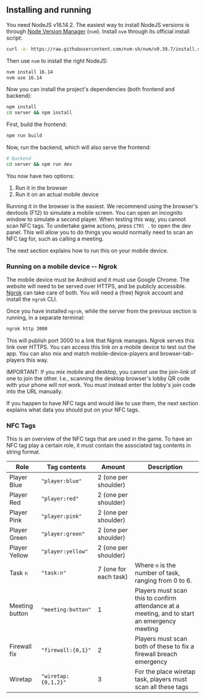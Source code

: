 ## Installing and running

You need NodeJS v16.14.2. The easiest way to install NodeJS versions is through [Node Version Manager](https://github.com/nvm-sh/nvm) (`nvm`). Install `nvm` through its official install script:

```bash
curl -o- https://raw.githubusercontent.com/nvm-sh/nvm/v0.39.7/install.sh | bash
```

Then use `nvm` to install the right NodeJS:

```bash
nvm install 16.14
nvm use 16.14
```

Now you can install the project's dependencies (both frontend and backend):

```bash
npm install
cd server && npm install
```

First, build the frontend:

```bash
npm run build
```

Now, run the backend, which will also serve the frontend:

```bash
# Backend
cd server && npm run dev
```

You now have two options:

1. Run it in the browser
2. Run it on an actual mobile device

Running it in the browser is the easiest. We recommend using the browser's devtools (F12) to simulate a mobile screen. You can open an incognito window to simulate a second player. When testing this way, you cannot scan NFC tags. To undertake game actions, press `CTRl .` to open the dev panel. This will allow you to do things you would normally need to scan an NFC tag for, such as calling a meeting.

The next section explains how to run this on your mobile device.

### Running on a mobile device -- Ngrok

The mobile device must be Android and it must use Google Chrome.
The website will need to be served over HTTPS, and be publicly accessible. [Ngrok](https://ngrok.com/) can take care of both. You will need a (free) Ngrok account and install the `ngrok` CLI.

Once you have installed `ngrok`, while the server from the previous section is running, in a separate terminal:

```bash
ngrok http 3000
```

This will publish port 3000 to a link that Ngrok manages. Ngrok serves this link over HTTPS. You can access this link on a mobile device to test out the app. You can also mix and match mobile-device-players and browser-tab-players this way.

IMPORTANT: If you mix mobile and desktop, you cannot use the join-link of one to join the other. I.e., scanning the desktop browser's lobby QR code with your phone will _not_ work. You must instead enter the lobby's join code into the URL manually.

If you happen to have NFC tags and would like to use them, the next section explains what data you should put on your NFC tags.

### NFC Tags

This is an overview of the NFC tags that are used in the game. To have an NFC tag play a certain role, it must contain the associated tag contents in string format.

| Role           | Tag contents        | Amount                | Description                                                                                  |
| -------------- | ------------------- | --------------------- | -------------------------------------------------------------------------------------------- |
| Player Blue    | `"player:blue"`     | 2 (one per shoulder)  |                                                                                              |
| Player Red     | `"player:red"`      | 2 (one per shoulder)  |                                                                                              |
| Player Pink    | `"player:pink"`     | 2 (one per shoulder)  |                                                                                              |
| Player Green   | `"player:green"`    | 2 (one per shoulder)  |                                                                                              |
| Player Yellow  | `"player:yellow"`   | 2 (one per shoulder)  |                                                                                              |
| Task `n`       | `"task:n"`          | 7 (one for each task) | Where `n` is the number of task, ranging from 0 to 6.                                        |
| Meeting button | `"meeting:button"`  | 1                     | Players must scan this to confirm attendance at a meeting, and to start an emergency meeting |
| Firewall fix   | `"firewall:{0,1}"`  | 2                     | Players must scan both of these to fix a firewall breach emergency                           |
| Wiretap        | `"wiretap:{0,1,2}"` | 3                     | For the place wiretap task, players must scan all these tags                                 |
